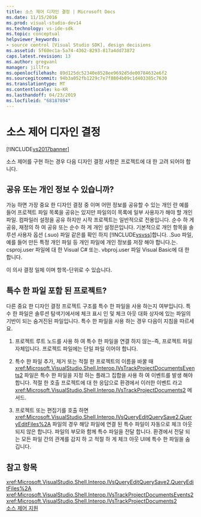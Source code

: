 ```yaml
---
title: 소스 제어 디자인 결정 | Microsoft Docs
ms.date: 11/15/2016
ms.prod: visual-studio-dev14
ms.technology: vs-ide-sdk
ms.topic: conceptual
helpviewer_keywords:
- source control [Visual Studio SDK], design decisions
ms.assetid: 5f60ec1a-5a74-4362-8293-817a4dd73872
caps.latest.revision: 13
ms.author: gregvanl
manager: jillfra
ms.openlocfilehash: 89d125dc52340e8528ee9692d5de00784632e6f2
ms.sourcegitcommit: 94b3a052fb1229c7e7f8804b09c1d403385c7630
ms.translationtype: MT
ms.contentlocale: ko-KR
ms.lasthandoff: 04/23/2019
ms.locfileid: "68187894"
---
```

# <a name="source-control-design-decisions"></a>소스 제어 디자인 결정
[!INCLUDE[vs2017banner](../../includes/vs2017banner.md)]

소스 제어를 구현 하는 경우 다음 디자인 결정 사항은 프로젝트에 대 한 고려 되어야 합니다.  
  
## <a name="will-information-be-shared-or-private"></a>공유 또는 개인 정보 수 있습니까?  
 가능 하면 가장 중요 한 디자인 결정 중 이며 어떤 정보를 공유할 수 있는 개인 란 예를 들어 프로젝트 파일 목록을 공유는 있지만 파일의이 목록에 일부 사용자가 해야 할 개인 파일. 컴파일러 설정을 공유 하지만 시작 프로젝트는 일반적으로 전용입니다. 순수 하 게 공유, 재정의 하 여 공유 또는 순수 하 게 개인 설정은입니다. 기본적으로 개인 항목을 솔루션 사용자 옵션 (.suo) 파일 같은를 확인 하지 [!INCLUDE[vsvss](../../includes/vsvss-md.md)]합니다. .Suo 파일, 예를 들어 만든 특정 개인 파일 등 개인 파일에 개인 정보를 저장 해야 합니다.는. csproj.user 파일에 대 한 Visual C# 또는. vbproj.user 파일 Visual Basic에 대 한 합니다.  
  
 이 의사 결정 일체 이며 항목-단위로 수 있습니다.  
  
## <a name="will-the-project-include-special-files"></a>특수 한 파일 포함 된 프로젝트?  
 다른 중요 한 디자인 결정 프로젝트 구조를 특수 한 파일을 사용 하는지 여부입니다. 특수 한 파일은 솔루션 탐색기에서에 체크 표시 인 및 체크 아웃 대화 상자에 있는 파일의 기반이 되는 숨겨진된 파일입니다. 특수 한 파일을 사용 하는 경우 다음이 지침을 따르세요.  
  
1. 프로젝트 루트 노드를 사용 하 여 특수 한 파일을 연결 하지 않는-즉, 프로젝트 파일 자체입니다. 프로젝트 파일에는 단일 파일 이어야 합니다.  
  
2. 특수 한 파일 추가, 제거 또는 적절 한 프로젝트의 이름을 바꿀 때 <xref:Microsoft.VisualStudio.Shell.Interop.IVsTrackProjectDocumentsEvents2> 파일은 특수 한 파일을 지정 하는 플래그 집합을 사용 하 여 이벤트를 발생 해야 합니다. 적절 한 호출 프로젝트에 대 한 응답으로 환경에서 이러한 이벤트 라고 <xref:Microsoft.VisualStudio.Shell.Interop.IVsTrackProjectDocuments2> 메서드.  
  
3. 프로젝트 또는 편집기를 호출 하면 <xref:Microsoft.VisualStudio.Shell.Interop.IVsQueryEditQuerySave2.QueryEditFiles%2A> 파일의 경우 해당 파일에 연결 된 특수 파일이 자동으로 체크 아웃 되지 않은 합니다. 파일의 부모와 함께 특수 파일을 전달 합니다. 환경에서 전달 되는 모든 파일 간의 관계를 감지 하 고 적절 하 게 체크 아웃 UI에 특수 한 파일을 숨깁니다.  
  
## <a name="see-also"></a>참고 항목  
 <xref:Microsoft.VisualStudio.Shell.Interop.IVsQueryEditQuerySave2.QueryEditFiles%2A>   
 <xref:Microsoft.VisualStudio.Shell.Interop.IVsTrackProjectDocumentsEvents2>   
 <xref:Microsoft.VisualStudio.Shell.Interop.IVsTrackProjectDocuments2>   
 [소스 제어 지원](../../extensibility/internals/supporting-source-control.md)
